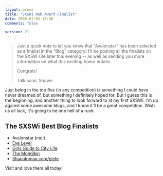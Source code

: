 ```yaml
---
layout: prose
title: "SXSWi Web Award Finalist"
date: 2006-02-03 15:30
comments: false

version: 21
---
```


> Just a quick note to let you know that "Avalonstar" has been selected as a finalist in the "Blog" category! I'll be posting all the finalists on the SXSW site later this evening -- as well as sending you more information on what this exciting honor entails.
>
> Congrats!
>
> Talk soon,
> Shawn

Just being in the top five (in any competition) is something I could have never dreamed of, but something I definitely hoped for. But I guess this is the beginning, and another thing to look forward to at my first SXSWi. I'm up against some awesome blogs, and I know it'll be a great competition. Wish us all luck, it's going to be one hell of a rush.

## The SXSWi Best Blog Finalists

*   Avalonstar (me!)
*   [Eye Level][1]
*   [Girls Guide to City Life][2]
*   [The MoleSkin][3]
*   [ShaunInman.com/plete][4]

Visit and love them all today!

[1]: http://eyelevel.si.edu/
[2]: http://girlsguidetocitylife.com/
[3]: http://www.themoleskin.com
[4]: http://www.shauninman.com/plete/
